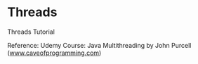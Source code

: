 # Threads
Threads Tutorial

Reference:
Udemy Course: Java Multithreading by John Purcell (www.caveofprogramming.com)
